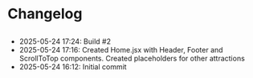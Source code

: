 # Changelog
## 
- 2025-05-24 17:24: Build #2
- 2025-05-24 17:16: Created Home.jsx with Header, Footer and ScrollToTop components. Created placeholders for other attractions
- 2025-05-24 16:12: Initial commit

